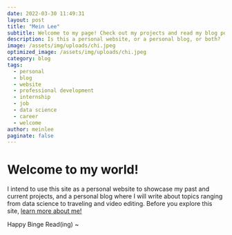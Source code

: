 ```yaml
---
date: 2022-03-30 11:49:31
layout: post
title: "Mein Lee"
subtitle: Welcome to my page! Check out my projects and read my blog posts below.
description: Is this a personal website, or a personal blog, or both?
image: /assets/img/uploads/chi.jpeg
optimized_image: /assets/img/uploads/chi.jpeg
category: blog
tags: 
  - personal
  - blog
  - website
  - professional development
  - internship
  - job
  - data science
  - career
  - welcome
author: meinlee
paginate: false
---
```


# Welcome to my world!

I intend to use this site as a personal website to showcase my past and current projects, and a personal blog where I will write about topics ranging from data science to traveling and video editing. Before you explore this site, <a href="https://meinlee.netlify.app/about/"> learn more about me!</a>

Happy Binge Read(ing) ~

